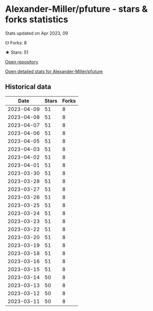 # Alexander-Miller/pfuture - stars & forks statistics

Stats updated on Apr 2023, 09

☋ Forks: 8

★ Stars: 51

[Open repository](https://github.com/Alexander-Miller/pfuture)

[Open detailed stats for Alexander-Miller/pfuture](https://reviewgithub.com/rep/Alexander-Miller/pfuture)

## Historical data
| Date | Stars | Forks |
|------|-------|-------|
| 2023-04-09 | 51 | 8 | 
| 2023-04-08 | 51 | 8 | 
| 2023-04-07 | 51 | 8 | 
| 2023-04-06 | 51 | 8 | 
| 2023-04-05 | 51 | 8 | 
| 2023-04-03 | 51 | 8 | 
| 2023-04-02 | 51 | 8 | 
| 2023-04-01 | 51 | 8 | 
| 2023-03-30 | 51 | 8 | 
| 2023-03-28 | 51 | 8 | 
| 2023-03-27 | 51 | 8 | 
| 2023-03-26 | 51 | 8 | 
| 2023-03-25 | 51 | 8 | 
| 2023-03-24 | 51 | 8 | 
| 2023-03-23 | 51 | 8 | 
| 2023-03-22 | 51 | 8 | 
| 2023-03-20 | 51 | 8 | 
| 2023-03-19 | 51 | 8 | 
| 2023-03-18 | 51 | 8 | 
| 2023-03-16 | 51 | 8 | 
| 2023-03-15 | 51 | 8 | 
| 2023-03-14 | 50 | 8 | 
| 2023-03-13 | 50 | 8 | 
| 2023-03-12 | 50 | 8 | 
| 2023-03-11 | 50 | 8 | 

